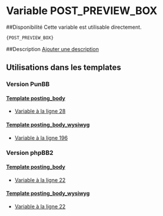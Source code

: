 # Variable POST_PREVIEW_BOX

##Disponibilité
Cette variable est utilisable directement.

```html
{POST_PREVIEW_BOX}
```

##Description
[Ajouter une description](https://fa-tvars.appspot.com/var/POST_PREVIEW_BOX)

## Utilisations dans les templates

### Version PunBB

#### [Template posting_body](punbb/posting_body.md#readme)
* [Variable &agrave; la ligne 28](../punbb/posting_body.tpl#L28)

#### [Template posting_body_wysiwyg](punbb/posting_body_wysiwyg.md#readme)
* [Variable &agrave; la ligne 196](../punbb/posting_body_wysiwyg.tpl#L196)

### Version phpBB2

#### [Template posting_body](subsilver/posting_body.md#readme)
* [Variable &agrave; la ligne 22](../subsilver/posting_body.tpl#L22)

#### [Template posting_body_wysiwyg](subsilver/posting_body_wysiwyg.md#readme)
* [Variable &agrave; la ligne 22](../subsilver/posting_body_wysiwyg.tpl#L22)